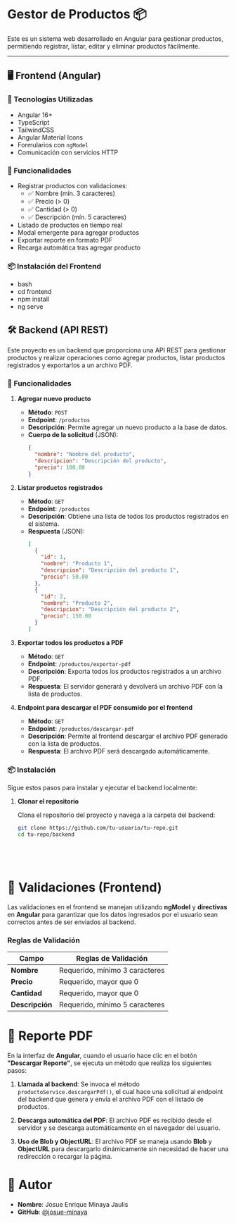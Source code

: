 # Gestor de Productos 📦

Este es un sistema web desarrollado en Angular para gestionar productos, permitiendo registrar, listar, editar y eliminar productos fácilmente.


---

## 🖥️ Frontend (Angular)

### 🚀 Tecnologías Utilizadas

- Angular 16+
- TypeScript
- TailwindCSS
- Angular Material Icons
- Formularios con `ngModel`
- Comunicación con servicios HTTP

### 🎯 Funcionalidades

- Registrar productos con validaciones:
  - ✅ Nombre (mín. 3 caracteres)
  - ✅ Precio (> 0)
  - ✅ Cantidad (> 0)
  - ✅ Descripción (mín. 5 caracteres)
- Listado de productos en tiempo real
- Modal emergente para agregar productos
- Exportar reporte en formato PDF
- Recarga automática tras agregar producto

### 📦 Instalación del Frontend

- bash
- cd frontend
- npm install
- ng serve






## 🛠️ Backend (API REST)

Este proyecto es un backend que proporciona una API REST para gestionar productos y realizar operaciones como agregar productos, listar productos registrados y exportarlos a un archivo PDF.

### 📄 Funcionalidades

1. **Agregar nuevo producto**
   - **Método**: `POST`
   - **Endpoint**: `/productos`
   - **Descripción**: Permite agregar un nuevo producto a la base de datos.
   - **Cuerpo de la solicitud** (JSON):
     ```json
     {
       "nombre": "Nombre del producto",
       "descripcion": "Descripción del producto",
       "precio": 100.00
     }
     ```

2. **Listar productos registrados**
   - **Método**: `GET`
   - **Endpoint**: `/productos`
   - **Descripción**: Obtiene una lista de todos los productos registrados en el sistema.
   - **Respuesta** (JSON):
     ```json
     [
       {
         "id": 1,
         "nombre": "Producto 1",
         "descripcion": "Descripción del producto 1",
         "precio": 50.00
       },
       {
         "id": 2,
         "nombre": "Producto 2",
         "descripcion": "Descripción del producto 2",
         "precio": 150.00
       }
     ]
     ```

3. **Exportar todos los productos a PDF**
   - **Método**: `GET`
   - **Endpoint**: `/productos/exportar-pdf`
   - **Descripción**: Exporta todos los productos registrados a un archivo PDF.
   - **Respuesta**: El servidor generará y devolverá un archivo PDF con la lista de productos.

4. **Endpoint para descargar el PDF consumido por el frontend**
   - **Método**: `GET`
   - **Endpoint**: `/productos/descargar-pdf`
   - **Descripción**: Permite al frontend descargar el archivo PDF generado con la lista de productos.
   - **Respuesta**: El archivo PDF será descargado automáticamente.

### 📦 Instalación

Sigue estos pasos para instalar y ejecutar el backend localmente:

1. **Clonar el repositorio**

   Clona el repositorio del proyecto y navega a la carpeta del backend:

   ```bash
   git clone https://github.com/tu-usuario/tu-repo.git
   cd tu-repo/backend






# 🔐 Validaciones (Frontend)

Las validaciones en el frontend se manejan utilizando **ngModel** y **directivas** en **Angular** para garantizar que los datos ingresados por el usuario sean correctos antes de ser enviados al backend.

### Reglas de Validación

| Campo        | Reglas de Validación                             |
|--------------|--------------------------------------------------|
| **Nombre**   | Requerido, mínimo 3 caracteres                   |
| **Precio**   | Requerido, mayor que 0                           |
| **Cantidad** | Requerido, mayor que 0                           |
| **Descripción** | Requerido, mínimo 5 caracteres               |








# 📄 Reporte PDF

En la interfaz de **Angular**, cuando el usuario hace clic en el botón **"Descargar Reporte"**, se ejecuta un método que realiza los siguientes pasos:

1. **Llamada al backend**: Se invoca el método `productoService.descargarPdf()`, el cual hace una solicitud al endpoint del backend que genera y envía el archivo PDF con el listado de productos.

2. **Descarga automática del PDF**: El archivo PDF es recibido desde el servidor y se descarga automáticamente en el navegador del usuario.

3. **Uso de Blob y ObjectURL**: El archivo PDF se maneja usando **Blob** y **ObjectURL** para descargarlo dinámicamente sin necesidad de hacer una redirección o recargar la página.






# 👤 Autor

- **Nombre**: Josue Enrique Minaya Jaulis
- **GitHub**: [@josue-minaya](https://github.com/josue-minaya)



